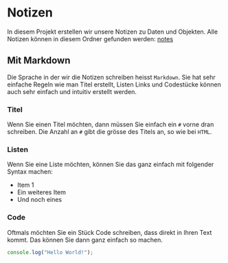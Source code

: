 # Notizen

In diesem Projekt erstellen wir unsere Notizen zu Daten und Objekten. Alle
Notizen können in diesem Ordner gefunden werden: [notes](./notes/)

## Mit Markdown

Die Sprache in der wir die Notizen schreiben heisst `Markdown`. Sie hat sehr
einfache Regeln wie man Titel erstellt, Listen Links und Codestücke können auch
sehr einfach und intuitiv erstellt werden.

### Titel

Wenn Sie einen Titel möchten, dann müssen Sie einfach ein `#` vorne dran
schreiben. Die Anzahl an `#` gibt die grösse des Titels an, so wie bei `HTML`.

### Listen

Wenn Sie eine Liste möchten, können Sie das ganz einfach mit folgender Syntax
machen:

- Item 1
- Ein weiteres Item
- Und noch eines

### Code

Oftmals möchten Sie ein Stück Code schreiben, dass direkt in Ihren Text kommt.
Das können Sie dann ganz einfach so machen.

```javascript
console.log("Hello World!");
```
